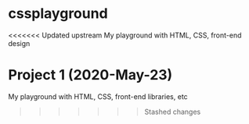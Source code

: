 # cssplayground

<<<<<<< Updated upstream
My playground with HTML, CSS, front-end design

Project 1 (2020-May-23)
=======
My playground with HTML, CSS, front-end libraries, etc
>>>>>>> Stashed changes
